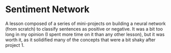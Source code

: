 # Sentiment Network

A lesson composed of a series of mini-projects on building a neural network (from scratch) to classify sentences as positive or negative. It was a bit too long in my opinion (I spent more time on it than any other lesson), but it was worth it, as it solidified many of the concepts that were a bit shaky after project 1.
